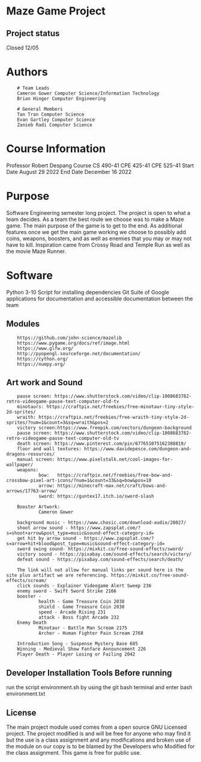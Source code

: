 # Maze Game Project

## Project status
Closed 12/05

# Authors
        # Team Leads
        Cameron Gower Computer Science/Information Technology
        Brian Hinger Computer Engineering

        # General Members
        Tan Tran Computer Science
        Evan Gartley Computer Science
        Zanieb Radi Computer Science


# Course Information

Professor Robert Despang
Course CS 490-41 CPE 425-41 CPE 525-41
Start Date August 29 2022
End Date December 16 2022

# Purpose 

Software Engineering semester long project. The project is open to what a team decides. As a team the best route we choose was to make a Maze game. The main purpose of the game is to get to the end. As additional features once we get the main game working we choose to possibly add coins, weapons, boosters, and as well as enemies that you may or may not have to kill. Inspiration came from Crossy Road and Temple Run as well as the movie Maze Runner. 

# Software 
Python 3-10
Script for installing dependencies
Git
Suite of Google applications for documentation and accessible documentation between the team

##  Modules
        https://github.com/john-science/mazelib
        https://www.pygame.org/docs/ref/image.html
        https://www.glfw.org/
        http://pyopengl.sourceforge.net/documentation/
        https://cython.org/
        https://numpy.org/


## Art work and Sound
        pause screen: https://www.shutterstock.com/video/clip-1008683782-retro-videogame-pause-text-computer-old-tv
        minotaurs: https://craftpix.net/freebies/free-minotaur-tiny-style-2d-sprites/
        wraith: https://craftpix.net/freebies/free-wraith-tiny-style-2d-sprites/?num=1&count=3&sq=wraith&pos=2
        victory screen:https://www.freepik.com/vectors/dungeon-background 
        pause screen: https://www.shutterstock.com/video/clip-1008683782-retro-videogame-pause-text-computer-old-tv
        death screen: https://www.pinterest.com/pin/677651075162388819/
        floor and wall textures: https://www.davidepesce.com/dungeon-and-dragons-resources/
        manual screen: https://www.pixelstalk.net/cool-images-for-wallpaper/
        weapons: 
                bow:   https://craftpix.net/freebies/free-bow-and-crossbow-pixel-art-icons/?num=1&count=33&sq=bow&pos=10
                arrow: https://minecraft-max.net/craft/bows-and-arrows/17763-arrow/
                sword: https://guntex17.itch.io/sword-slash

        Booster Artwork:
                Cameron Gower

        background music - https://www.chosic.com/download-audio/28027/
        shoot arrow sound - https://www.zapsplat.com/?s=shoot+arrow&post_type=music&sound-effect-category-id=
        get hit by arrow sound - https://www.zapsplat.com/?s=arrow+hit+blood&post_type=music&sound-effect-category-id=
        sword swing sound- https://mixkit.co/free-sound-effects/sword/
        victory sound - https://pixabay.com/sound-effects/search/victory/
        defeat sound - https://pixabay.com/sound-effects/search/death/

        The link will not allow for manual links per sound here is the site plus artifact we are referencing. https://mixkit.co/free-sound-effects/scream/
        click sounds - Explainer Videogame Alert Sweep 236
        enemy sword - Swift Sword Strike 2166 
        booster -  
                health - Game Treasure Coin 2038
                shield - Game Treasure Coin 2038
                speed - Arcade Rising 231
                attack - Boss fight Arcade 232
        Enemy Death 
                Minotaur - Battle Man Scream 2175
                Archer - Human Fighter Pain Scream 2768

        Introduction Song - Suspense Mystery Base 685
        Winning - Medieval Show Fanfare Announcement 226
        Player Death - Player Losing or Failing 2042

        

## Developer Installation Tools Before running

run the script environment.sh by using the git bash terminal and enter bash environment.txt



## License
The main project module used comes from a open source GNU Licensed project. The project modified is and will be free for anyone who may find it but the use is a class assignment and any modifications and broken use of the module on our copy is to be blamed by the Developers who Modified for the class assignment. This game is free for public use.


